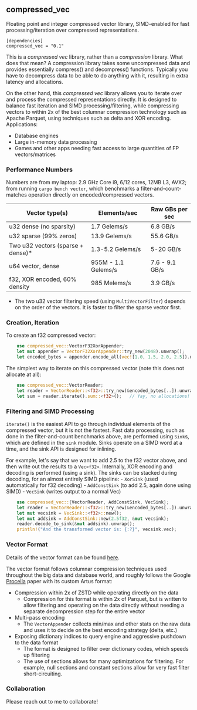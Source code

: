 ## compressed_vec

Floating point and integer compressed vector library, SIMD-enabled for fast processing/iteration over compressed representations.

```
[dependencies]
compressed_vec = "0.1"
```

This is a *compressed vec* library, rather than a *compression* library.  What does that mean?  A compression library takes some uncompressed data and provides essentially compress() and decompress() functions.  Typically you have to decompress data to be able to do anything with it, resulting in extra latency and allocations.

On the other hand, this *compressed vec* library allows you to iterate over and process the compressed representations directly.  It is designed to balance fast iteration and SIMD processing/filtering, while compressing vectors to within 2x of the best columnar compression technology such as Apache Parquet, using techniques such as delta and XOR encoding.  Applications:

* Database engines
* Large in-memory data processing
* Games and other apps needing fast access to large quantities of FP vectors/matrices

### Performance Numbers

Numbers are from my laptop: 2.9 GHz Core i9, 6/12 cores, 12MB L3, AVX2; from running `cargo bench vector`, which benchmarks a filter-and-count-matches operation directly on encoded/compressed vectors.

| Vector type(s) | Elements/sec | Raw GBs per sec |
| -------------- | ------------ | --------------- |
| u32 dense (no sparsity) | 1.7 Gelems/s  | 6.8 GB/s  |
| u32 sparse (99% zeros)  | 13.9 Gelems/s | 55.6 GB/s |
| Two u32 vectors (sparse + dense)* |  1.3-5.2 Gelems/s | 5-20 GB/s |
| u64 vector, dense       |  955M - 1.1 Gelems/s        | 7.6 - 9.1 GB/s |
| f32, XOR encoded, 60% density |  985 Melems/s         | 3.9 GB/s       |

* The two u32 vector filtering speed (using `MultiVectorFilter`) depends on the order of the vectors.  It is faster to filter the sparse vector first.

### Creation, Iteration

To create an f32 compressed vector:

```rust
    use compressed_vec::VectorF32XorAppender;
    let mut appender = VectorF32XorAppender::try_new(2048).unwrap();
    let encoded_bytes = appender.encode_all(vec![1.0, 1.5, 2.0, 2.5]).unwrap();
```

The simplest way to iterate on this compressed vector (note this does not allocate at all):

```rust
    use compressed_vec::VectorReader;
    let reader = VectorReader::<f32>::try_new(&encoded_bytes[..]).unwrap();
    let sum = reader.iterate().sum::<f32>();   // Yay, no allocations!
```

### Filtering and SIMD Processing

`iterate()` is the easiest API to go through individual elements of the compressed vector, but it is not the fastest.  Fast data processing, such as done in the filter-and-count benchmarks above, are performed using `Sink`s, which are defined in the `sink` module.  Sinks operate on a SIMD word at a time, and the sink API is designed for inlining.

For example, let's say that we want to add 2.5 to the f32 vector above, and then write out the results to a `Vec<f32>`.  Internally, XOR encoding and decoding is performed (using a sink).  The sinks can be stacked during decoding, for an almost entirely SIMD pipeline:
    - `XorSink` (used automatically for f32 decoding)
    - `AddConstSink`  (to add 2.5, again done using SIMD)
    - `VecSink`  (writes output to a normal Vec)

```rust
    use compressed_vec::{VectorReader, AddConstSink, VecSink};
    let reader = VectorReader::<f32>::try_new(&encoded_bytes[..]).unwrap();
    let mut vecsink = VecSink::<f32>::new();
    let mut addsink = AddConstSink::new(2.5f32, &mut vecsink);
    reader.decode_to_sink(&mut addsink).unwrap();
    println!("And the transformed vector is: {:?}", vecsink.vec);
```

### Vector Format

Details of the vector format can be found [here](vector_format.md).

The vector format follows columnar compression techniques used throughout the big data and database world, and roughly follows the Google [Procella](https://blog.acolyer.org/2019/09/11/procella/) paper with its custom Artus format:

* Compression within 2x of ZSTD while operating directly on the data
    * Compression for this format is within 2x of Parquet, but is written to allow filtering and operating on the data directly without needing a separate decompression step for the entire vector
* Multi-pass encoding
    * The `VectorAppender` collects min/max and other stats on the raw data and uses it to decide on the best encoding strategy (delta, etc.)
* Exposing dictionary indices to query engine and aggressive pushdown to the data format
    * The format is designed to filter over dictionary codes, which speeds up filtering
    * The use of sections allows for many optimizations for filtering.  For example, null sections and constant sections allow for very fast filter short-circuiting.

### Collaboration

Please reach out to me to collaborate!